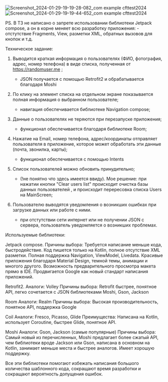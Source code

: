 

![Screenshot_2024-01-29-19-19-28-082_com example cfttest2024](https://github.com/OrionDevelopNSK/CFTTest2024/assets/86998536/cf54adb0-1ec4-4249-a11e-f98db646761e)
![Screenshot_2024-01-29-19-19-44-652_com example cfttest2024](https://github.com/OrionDevelopNSK/CFTTest2024/assets/86998536/e1a29ddf-7fad-4495-9cc9-dee30901fa1d)





PS. В ТЗ не написано о запрете использовании библиотеки Jetpack compose, а он в корне меняет всю разработку приложения:
	- отстутствие Fragments, View, разметки XML, обратных вызовов для кнопок и т.д.


Техническое задание:

1. Выводится краткая информация о пользователях (ФИО, фотография, адрес, номер телефона) в виде списка, полученная от https://randomuser.me ;

	- JSON получается с помощью Retrofit2 и обрабатывается благодаря Moshi

2. По клику на элемент списка на отдельном экране показывается полная информация о выбранном пользователе;

	- навигация обеспечивается библиотеке Navigation compose;

3. Данные о пользователях не теряются при перезапуске приложения;

	- функционал обеспечивается благодаря библиотеке Room;
4. Нажатие на Email, номер телефона, адрес/координаты отправляет пользователя в приложение, которое может обработать эти данные (почта, звонилка, карты);

	- функционал обеспечивается с помощью Intents
5. Список пользователей можно обновить принудительно;

	- (!не понятно что здесь имеется ввиду). Мое решение: при нажатии кнопки "Clear users list" происходит очистка базы данных пользователей , и происходит перересовка списка Users на MainScreen;

6. Пользователю выводятся уведомления о возникших ошибках при загрузке данных или работе с ними.

	- при отстутствии сети интернет или не получении JSON с сервера, пользователь уведомляется о возникших проблемах.


Используемые библиотеки:

Jetpack compose.
Причины выбора: 
Требуется написание меньше кода, быстродействие. 
Код пишется только на Kotlin, полное отсутствие XML разметки.
Полная поддержка Navigation, ViewModel, Livedata.
Красивые приложения благодаря Material Design, темной темы, анимации и многого другого. 
Возможность предварительного просмотра макета прямо в IDE. 
Продвигается Google как новый стандарт написания приложений.  

Retrofit2.
Аналоги: Volley
Причины выбора:
Retrofit быстрее, понятное API, легко сочетается с JSON библиотеками Moshi, Gson, Jackson

Room
Аналоги: Realm
Причины выбора:
Высокая производительность, понятное API, поддержка Google


Coil
Аналоги: Fresco, Picasso, Glide
Преимущества:
Написана на Kotlin, использует Coroutine, быстрее Glide, понятное API.

Moshi
Аналоги: Gson, Jackson (самые популярные)
Причины выбора: 
Самый новый из перечисленных, Moshi предлагает более сжатый API, чем библиотеки вроде Jackson или Gson, написана в основном на Kotlin, занимает меньше места и быстрее аналогов. Имеет хорошую поддержку.

Все эти библиотеки помогают избежать написания большого количества шаблонного кода, сокращают время разработки и сокращают вероятность допущения ошибок.
